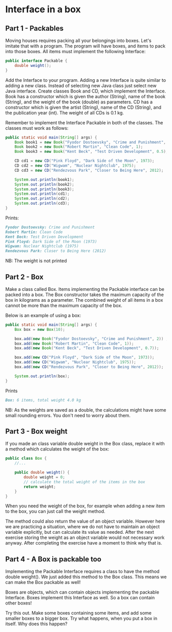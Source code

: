
# Interface in a box

## Part 1 - Packables

Moving houses requires packing all your belongings into boxes. Let's imitate that with a program. The program will have boxes, and items to pack into those boxes. All items must implement the following Interface:

```java
public interface Packable {
    double weight();
}
```

Add the Interface to your program. Adding a new Interface is quite similar to adding a new class. Instead of selecting new Java class just select new Java interface.
Create classes Book and CD, which implement the Interface. Book has a constructor which is given the author (String), name of the book (String), and the weight of the book (double) as parameters. CD has a constructor which is given the artist (String), name of the CD (String), and the publication year (int). The weight of all CDs is 0.1 kg.

Remember to implement the Interface Packable in both of the classes. The classes must work as follows:

```java
public static void main(String[] args) {
    Book book1 = new Book("Fyodor Dostoevsky", "Crime and Punishment", 2);
    Book book2 = new Book("Robert Martin", "Clean Code", 1);
    Book book3 = new Book("Kent Beck", "Test Driven Development", 0.5);

    CD cd1 = new CD("Pink Floyd", "Dark Side of the Moon", 1973);
    CD cd2 = new CD("Wigwam", "Nuclear Nightclub", 1975);
    CD cd3 = new CD("Rendezvous Park", "Closer to Being Here", 2012);

    System.out.println(book1);
    System.out.println(book2);
    System.out.println(book3);
    System.out.println(cd1);
    System.out.println(cd2);
    System.out.println(cd3);
}
```

Prints:

```markdown
Fyodor Dostoevsky: Crime and Punishment
Robert Martin: Clean Code
Kent Beck: Test Driven Development
Pink Floyd: Dark Side of the Moon (1973)
Wigwam: Nuclear Nightclub (1975)
Rendezvous Park: Closer to Being Here (2012)
```

NB: The weight is not printed

## Part 2 - Box

Make a class called Box. Items implementing the Packable interface can be packed into a box. The Box constructor takes the maximum capacity of the box in kilograms as a parameter. The combined weight of all items in a box cannot be more than the maximum capacity of the box.

Below is an example of using a box:

```java
public static void main(String[] args) {
    Box box = new Box(10);

    box.add(new Book("Fyodor Dostoevsky", "Crime and Punishment", 2)) ;
    box.add(new Book("Robert Martin", "Clean Code", 1));
    box.add(new Book("Kent Beck", "Test Driven Development", 0.7));

    box.add(new CD("Pink Floyd", "Dark Side of the Moon", 1973));
    box.add(new CD("Wigwam", "Nuclear Nightclub", 1975));
    box.add(new CD("Rendezvous Park", "Closer to Being Here", 2012));

    System.out.println(box);
}
```

Prints

```markdown
Box: 6 items, total weight 4.0 kg
```

NB: As the weights are saved as a double, the calculations might have some small rounding errors. You don't need to worry about them.

## Part 3 - Box weight

If you made an class variable double weight in the Box class, replace it with a method which calculates the weight of the box:

```java
public class Box {
    //...

    public double weight() {
        double weight = 0;
        // calculate the total weight of the items in the box
        return weight;
    }
}
```

When you need the weight of the box, for example when adding a new item to the box, you can just call the weight method.

The method could also return the value of an object variable. However here we are practicing a situation, where we do not have to maintain an object variable explicitly, but can calculate its value as needed. After the next exercise storing the weight as an object variable would not necessary work anyway. After completing the exercise have a moment to think why that is.

## Part 4 - A Box is packable too

Implementing the Packable Interface requires a class to have the method double weight(). We just added this method to the Box class. This means we can make the Box packable as well!

Boxes are objects, which can contain objects implementing the packable Interface. Boxes implement this Interface as well. So a box can contain other boxes!

Try this out. Make some boxes containing some items, and add some smaller boxes to a bigger box. Try what happens, when you put a box in itself. Why does this happen?

